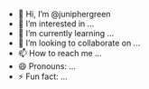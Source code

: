 - 👋 Hi, I’m @juniphergreen
- 👀 I’m interested in ...
- 🌱 I’m currently learning ...
- 💞️ I’m looking to collaborate on ...
- 📫 How to reach me ...
- 😄 Pronouns: ...
- ⚡ Fun fact: ...

<!---
juniphergreen/juniphergreen is a ✨ special ✨ repository because its `README.md` (this file) appears on your GitHub profile.
You can click the Preview link to take a look at your changes.
--->
